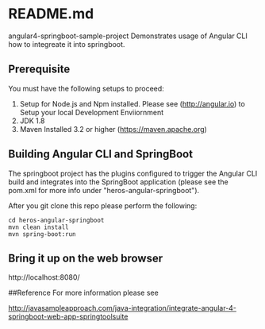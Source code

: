 # README.md

angular4-springboot-sample-project 
Demonstrates usage of Angular CLI how to integreate it into springboot.

## Prerequisite
You must have the following setups to proceed:

1. Setup for Node.js and Npm installed. 
	Please see (http://angular.io) to Setup your local Development Enviiornment
2. JDK 1.8
3. Maven Installed 3.2 or higher (https://maven.apache.org)


## Building Angular CLI and SpringBoot

The springboot project has the plugins configured to trigger the Angular CLI build and integrates into the SpringBoot application (please see the pom.xml for more info under "heros-angular-springboot").  

After you git clone this repo please perform the following:

```linux
cd heros-angular-springboot
mvn clean install
mvn spring-boot:run
```

## Bring it up on the web browser

http://localhost:8080/

##Reference
For more information please see

http://javasampleapproach.com/java-integration/integrate-angular-4-springboot-web-app-springtoolsuite

